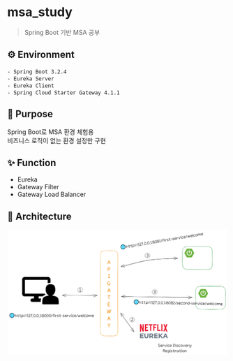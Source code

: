 # msa_study

> Spring Boot 기반 MSA 공부

## ⚙ Environment

```
- Spring Boot 3.2.4
- Eureka Server
- Eureka Client
- Spring Cloud Starter Gateway 4.1.1

```

## 📌 Purpose

Spring Boot로 MSA 환경 체험용
<br>
비즈니스 로직이 없는 환경 설정만 구현

## ✨ Function

- Eureka
- Gateway Filter
- Gateway Load Balancer

## 📐 Architecture

![Architecture](./img/architecture.png)

